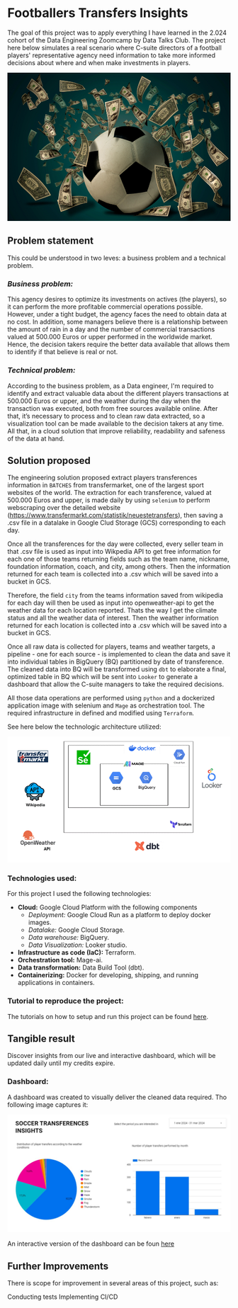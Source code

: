 # Footballers Transfers Insights

The goal of this project was to apply everything I have learned in the 2.024 cohort of the Data Engineering Zoomcamp by Data Talks Club. The project here below simulates a real scenario where C-suite directors of a football players' representative agency need information to take more informed decisions about where and when make investments in players.  

![main wallpaper](https://github.com/bizzaccelerator/Footballers-transfers-Insights/blob/main/Images/Wallpaper1.jpg)

## Problem statement
This could be understood in two leves: a business problem and a technical problem. 

### _Business problem:_
This agency desires to optimize its investments on actives (the players), so it can perform the more profitable commercial operations possible. However, under a tight budget, the agency faces the need to obtain data at no cost. In addition, some managers believe there is a relationship between the amount of rain in a day and the number of commercial transactions valued at 500.000 Euros or upper performed in the worldwide market. Hence, the decision takers require the better data available that allows them to identify if that believe is real or not.

### _Technical problem:_
According to the business problem, as a Data engineer, I'm required to identify and extract valuable data about the different players transactions at 500.000 Euros or upper, and the weather during the day when the transaction was executed, both from free sources available online. After that, it’s necessary to process and to clean raw data extracted, so a visualization tool can be made available to the decision takers at any time. All that, in a cloud solution that improve reliability, readability and safeness of the data at hand. 

## Solution proposed
The engineering solution proposed extract players transferences information in `BATCHES` from transfermarket, one of the largest sport websites of the world. The extraction for each transference, valued at 500.000 Euros and upper, is made daily by using `selenium` to perform webscraping over the detailed website (https://www.transfermarkt.com/statistik/neuestetransfers), then saving a .csv file in a datalake in Google Clud Storage (GCS) corresponding to each day. 

Once all the transferences for the day were collected, every seller team in that .csv file is used as input into Wikpedia API to get free information for each one of those teams returning fields such as the team name, nickname, foundation information, coach, and city, among others. Then the information returned for each team is collected into a .csv which will be saved into a bucket in GCS. 

Therefore, the field `city` from the teams information saved from wikipedia for each day will then be used as input into openweather-api to get the weather data for each location reported. Thats the way I get the climate status and all the weather data of interest. Then the weather information returned for each location is collected into a .csv which will be saved into a bucket in GCS.

Once all raw data is collected for players, teams and weather targets, a pipeline - one for each source - is implemented to clean the data and save it into individual tables in BigQuery (BQ) partitioned by date of transference. The cleaned data into BQ will be transformed using `dbt` to elaborate a final, optimized table in BQ which will be sent into `Looker` to generate a dashboard that allow the C-suite managers to take the required decisions. 

All those data operations are performed using `python` and a dockerized application image with selenium and `Mage` as orchestration tool. The required infrastructure in defined and modified using `Terraform`. 

See here below the technologic architecture utilized:

![Tech Infraestructure](https://github.com/bizzaccelerator/Footballers-transfers-Insights/blob/main/Images/Infrastructura.gif)

### Technologies used: 

For this project I used the following technologies:

- **Cloud:** Google Cloud Platform with the following components
    - *Deployment:* Google Cloud Run as a platform to deploy docker images.
    - *Datalake:* Google Cloud Storage.
    - *Data warehouse:* BigQuery.
    - *Data Visualization:* Looker studio.
- **Infrastructure as code (IaC):** Terraform.
- **Orchestration tool:** Mage-ai.
- **Data transformation:** Data Build Tool (dbt).
- **Containerizing:** Docker for developing, shipping, and running applications in containers. 

### Tutorial to reproduce the project:

The tutorials on how to setup and run this project can be found [here](https://github.com/bizzaccelerator/Footballers-transfers-Insights/blob/main/tutorials.md).

## Tangible result

Discover insights from our live and interactive dashboard, which will be updated daily until my credits expire.

### Dashboard:

A dashboard was created to visually deliver the cleaned data required. Tho following image captures it:

![Dashboard picture](https://github.com/bizzaccelerator/Footballers-transfers-Insights/blob/main/Images/dashboard.jpg)

An interactive version of the dashboard can be foun [here](https://lookerstudio.google.com/reporting/3f8579ac-ce26-41f7-a0a1-0bbad627f03f) 

## Further Improvements

There is scope for improvement in several areas of this project, such as:

Conducting tests
Implementing CI/CD